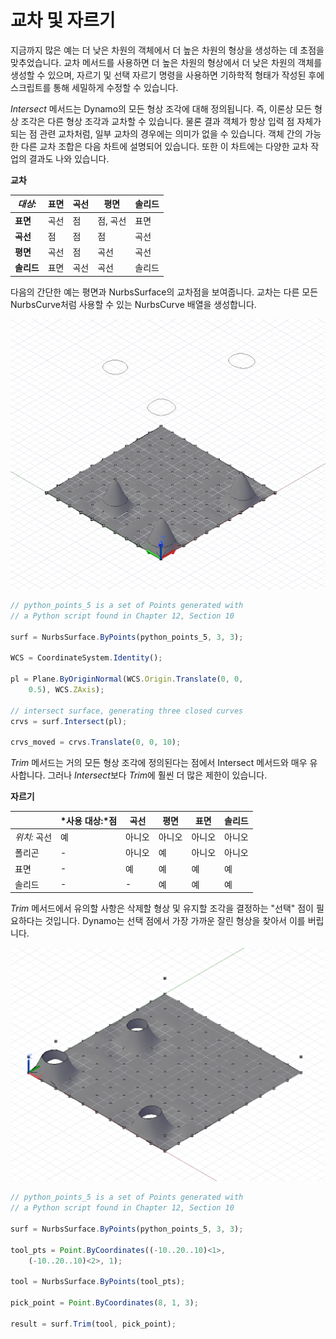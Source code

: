 # 교차 및 자르기

지금까지 많은 예는 더 낮은 차원의 객체에서 더 높은 차원의 형상을 생성하는 데 초점을 맞추었습니다. 교차 메서드를 사용하면 더 높은 차원의 형상에서 더 낮은 차원의 객체를 생성할 수 있으며, 자르기 및 선택 자르기 명령을 사용하면 기하학적 형태가 작성된 후에 스크립트를 통해 세밀하게 수정할 수 있습니다.

*Intersect* 메서드는 Dynamo의 모든 형상 조각에 대해 정의됩니다. 즉, 이론상 모든 형상 조각은 다른 형상 조각과 교차할 수 있습니다. 물론 결과 객체가 항상 입력 점 자체가 되는 점 관련 교차처럼, 일부 교차의 경우에는 의미가 없을 수 있습니다. 객체 간의 가능한 다른 교차 조합은 다음 차트에 설명되어 있습니다. 또한 이 차트에는 다양한 교차 작업의 결과도 나와 있습니다.

**교차**

|*대상:*|표면|곡선|평면|솔리드|
| -- | -- | -- | -- | -- |
|**표면**|곡선|점|점, 곡선|표면|
|**곡선**|점|점|점|곡선|
|**평면**|곡선|점|곡선|곡선|
|**솔리드**|표면|곡선|곡선|솔리드|

다음의 간단한 예는 평면과 NurbsSurface의 교차점을 보여줍니다. 교차는 다른 모든 NurbsCurve처럼 사용할 수 있는 NurbsCurve 배열을 생성합니다.

![](images/12-8/IntersectionAndTrim_01.png)

```js
// python_points_5 is a set of Points generated with
// a Python script found in Chapter 12, Section 10

surf = NurbsSurface.ByPoints(python_points_5, 3, 3);

WCS = CoordinateSystem.Identity();

pl = Plane.ByOriginNormal(WCS.Origin.Translate(0, 0,
    0.5), WCS.ZAxis);

// intersect surface, generating three closed curves
crvs = surf.Intersect(pl);

crvs_moved = crvs.Translate(0, 0, 10);
```

*Trim* 메서드는 거의 모든 형상 조각에 정의된다는 점에서 Intersect 메서드와 매우 유사합니다. 그러나 *Intersect*보다 *Trim*에 훨씬 더 많은 제한이 있습니다.

**자르기**

||*사용 대상:*점|곡선|평면|표면|솔리드|
| -- | -- | -- | -- | -- | -- |
|*위치:* 곡선|예|아니오|아니오|아니오|아니오|
|폴리곤|-|아니오|예|아니오|아니오|
|표면|-|예|예|예|예|
|솔리드|-|-|예|예|예|

*Trim* 메서드에서 유의할 사항은 삭제할 형상 및 유지할 조각을 결정하는 "선택" 점이 필요하다는 것입니다. Dynamo는 선택 점에서 가장 가까운 잘린 형상을 찾아서 이를 버립니다.

![](images/12-8/IntersectionAndTrim_02.png)

```js
// python_points_5 is a set of Points generated with
// a Python script found in Chapter 12, Section 10

surf = NurbsSurface.ByPoints(python_points_5, 3, 3);

tool_pts = Point.ByCoordinates((-10..20..10)<1>,
    (-10..20..10)<2>, 1);

tool = NurbsSurface.ByPoints(tool_pts);

pick_point = Point.ByCoordinates(8, 1, 3);

result = surf.Trim(tool, pick_point);
```

